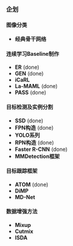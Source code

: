 ### 企划

#### 图像分类

- **经典骨干网络**

#### 连续学习Baseline制作

- **ER** (done)
- **GEN** (done)
- **iCaRL**
- **La-MAML** (done)
- **PASS** (done)

#### 目标检测及实例分割

- **SSD** (done)
- **FPN构造** (done)
- **YOLO系列**
- **RPN构造** (done)
- **Faster R-CNN** (done)
- **MMDetection框架**

#### 目标跟踪框架

- **ATOM** (done)
- **DiMP**
- **MD-Net**

#### 数据增强方法

- **Mixup**
- **Cutmix**
- **ISDA**

